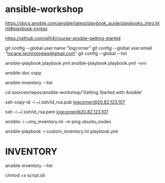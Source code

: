 # ansible-workshop

https://docs.ansible.com/ansible/latest/playbook_guide/playbooks_intro.html#playbook-syntax

https://github.com/g0t4/course-ansible-getting-started

git config --global user.name "logcorner"
git config --global user.email "tocane.technologies@gmail.com"
git config --global --list

ansible-playbook playbook.yml 
ansible-playbook playbook.yml  -vvv

ansible-doc copy


ansible-inventory --list



cd sources/repos/ansible-workshop/'Getting Started with Ansible'

ssh-copy-id -i ~/.ssh/id_rsa.pub logcorner@20.82.123.107


ssh -i ~/.ssh/id_rsa.pem logcorner@20.82.123.107

ansible -i ~/my_inventory.ini -m ping ubuntu_nodes


ansible-playbook -i custom_inventory.ini playbook.yml

# INVENTORY


ansible-inventory --list



chmod +x script.sh
